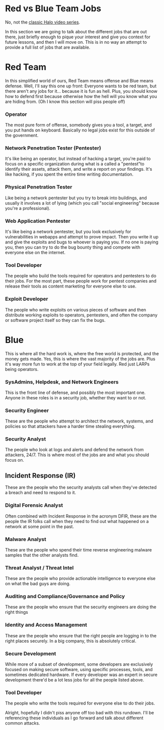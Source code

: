 # Red vs Blue Team Jobs
No, not the [classic Halo video series](https://www.youtube.com/watch?v=9N8IpxO6rKs).

In this section we are going to talk about the different jobs that are out there, just briefly enough to pique your interest and give you context for future lessons, and then I will move on. This is in no way an attempt to provide a full list of jobs that are available.

# Red Team

In this simplified world of ours, Red Team means offense and Blue means defense. Well, I'll say this one up front: Everyone wants to be red team, but there aren't any jobs for it... because it is fun as hell. Plus, you should know how to defend first because otherwise how the hell will you know what you are hiding from. (Oh I know this section will piss people off)

### Operator 

The most pure form of offense, somebody gives you a tool, a target, and you put hands on keyboard. Basically no legal jobs exist for this outside of the government.

###  Network Penetration Tester (Pentester)

It's like being an operator, but instead of hacking a target, you're paid to focus on a specific organization during what is a called a "pentest"to  identify their assets, attack them, and write a report on your findings. It's like hacking, if you spent the entire time writing documentation.

### Physical Penetration Tester

Like being a network pentester but you try to break into buildings, and usually it involves a lot of lying (which you call "social engineering" because you're a professional).

### Web Application Pentester

It's like being a network pentester, but you look exclusively for vulnerabilities in webapps and attempt to prove impact. Then you write it up and give the exploits and bugs to whoever is paying you. If no one is paying you, then you can try to do the bug bounty thing and compete with everyone else on the internet.

### Tool Developer

The people who build the tools required for operators and pentesters to do their jobs. For the most part, these people work for pentest companies and release their tools as content marketing for everyone else to use. 

### Exploit Developer

The people who write exploits on various pieces of software and then distribute working exploits to operators, pentesters, and often the company or software project itself so they can fix the bugs. 

# Blue

This is where all the hard work is, where the free world is protected, and the money gets made. Yes, this is where the vast majority of the jobs are. Plus it's way more fun to work at the top of your field legally. Red just LARPs  being operators.

### SysAdmins, Helpdesk, and Network Engineers

This is the front line of defense, and possibly the most important one. Anyone in these roles is in a security job, whether they want to or not.

### Security Engineer

These are the people who attempt to architect the network, systems, and policies so that attackers have a harder time stealing everything.

### Security Analyst

The people who look at logs and alerts and defend the network from attackers, 24/7. This is where most of the jobs are and what you should focus on.

## Incident Response (IR)

These are the people who the security analysts call when they've detected a breach and need to respond to it.

### Digital Forensic Analyst

Often combined with Incident Response in the acronym DFIR,  these are the people the IR folks call when they need to find out what happened on a network at some point in the past.

### Malware Analyst

These are the people who spend their time reverse engineering malware samples that the other analysts find. 

### Threat Analyst / Threat Intel

These are the people who provide actionable intelligence to everyone else on what the bad guys are doing.

### Auditing and Compliance/Governance and Policy

These are the people who ensure that the security engineers are doing the right things

### Identity and Access Management

These are the people who ensure that the right people are logging in to the right places securely. In a big company, this is absolutely critical.

### Secure Development

While more of a subset of development, some developers are exclusively focused on making secure software, using specific processes, tools, and sometimes dedicated hardware. If every developer was an expert in secure development there'd be a lot less jobs for all the people listed above. 

### Tool Developer

The people who write the tools required for everyone else to do their jobs. 


Alright, hopefully I didn't piss anyone off too bad with this rundown. I'll be referencing these individuals as I go forward and talk about different common attacks. 